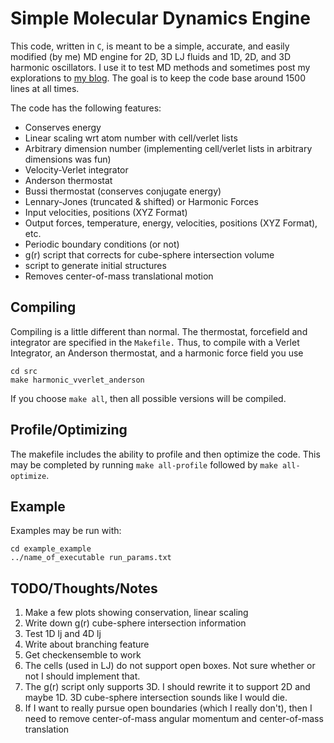 Simple Molecular Dynamics Engine
=========================

This code, written in `C`, is meant to be a simple, accurate, and
easily modified (by me) MD engine for 2D, 3D LJ fluids and 1D, 2D,
and 3D harmonic oscillators. I use it to test MD methods and sometimes
post my explorations to [my
blog](http://crowsandcats.blogspot.com). The goal is to keep the code
base around 1500 lines at all times.


The code has the following features:

* Conserves energy
* Linear scaling wrt atom number with cell/verlet lists
* Arbitrary dimension number (implementing cell/verlet lists in arbitrary dimensions was fun)
* Velocity-Verlet integrator
* Anderson thermostat
* Bussi thermostat (conserves conjugate energy)
* Lennary-Jones (truncated & shifted) or Harmonic Forces
* Input velocities, positions (XYZ Format)
* Output forces, temperature, energy, velocities, positions (XYZ Format), etc.
* Periodic boundary conditions (or not)
* g(r) script that corrects for cube-sphere intersection volume
* script to generate initial structures
* Removes center-of-mass translational motion


Compiling
-------------------------
Compiling is a little different
than normal. The thermostat, forcefield and integrator are specified
in the `Makefile.` Thus, to compile with a Verlet Integrator, an
Anderson thermostat, and a harmonic force field you use

    cd src
    make harmonic_vverlet_anderson

If you choose `make all`, then all possible versions will be compiled.

Profile/Optimizing
-------------------------
The makefile includes the ability to profile and then optimize the code.
This may be completed by running `make all-profile` followed by `make all-optimize`.

Example
-------------------------
Examples may be run with:

    cd example_example
    ../name_of_executable run_params.txt

TODO/Thoughts/Notes
-------------------------
1. Make a few plots showing conservation, linear scaling
2. Write down g(r) cube-sphere intersection information
3. Test 1D lj and 4D lj
4. Write about branching feature
5. Get checkensemble to work
6. The cells (used in LJ) do not support open boxes. Not sure whether or not I should implement that. 
7. The g(r) script only supports 3D. I should rewrite it to support 2D and maybe 1D. 3D cube-sphere intersection sounds like I would die.
8. If I want to really pursue open boundaries (which I really don't), then I need to remove center-of-mass angular momentum and center-of-mass translation
